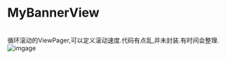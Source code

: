 # MyBannerView

<br>循环滚动的ViewPager,可以定义滚动速度.代码有点乱,并未封装.有时间会整理.
<br>![imgage](https://github.com/q422013/MyBannerView/blob/master/img.png)
